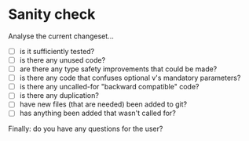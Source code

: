 # Sanity check

Analyse the current changeset...

- [ ] is it sufficiently tested? 
- [ ] is there any unused code? 
- [ ] are there any type safety improvements that could be made? 
- [ ] is there any code that confuses optional v's mandatory parameters? 
- [ ] is there any uncalled-for "backward compatible" code? 
- [ ] is there any duplication? 
- [ ] have new files (that are needed) been added to git?
- [ ] has anything been added that wasn't called for?

Finally: do you have any questions for the user?